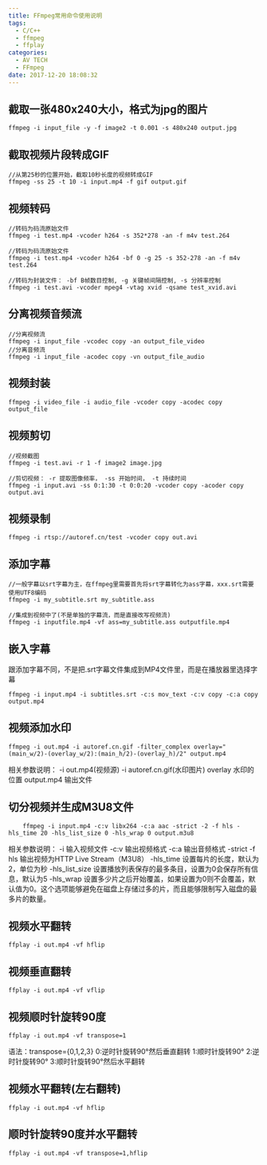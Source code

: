 ```yaml
---
title: FFmpeg常用命令使用说明
tags:
  - C/C++
  - ffmpeg
  - ffplay
categories:
  - AV TECH
  - FFmpeg
date: 2017-12-20 18:08:32
---
```


## 截取一张480x240大小，格式为jpg的图片
```
ffmpeg -i input_file -y -f image2 -t 0.001 -s 480x240 output.jpg
```

## 截取视频片段转成GIF
```
//从第25秒的位置开始，截取10秒长度的视频转成GIF
ffmpeg -ss 25 -t 10 -i input.mp4 -f gif output.gif
```

## 视频转码
```
//转码为码流原始文件
ffmpeg -i test.mp4 -vcoder h264 -s 352*278 -an -f m4v test.264

//转码为码流原始文件
ffmpeg -i test.mp4 -vcoder h264 -bf 0 -g 25 -s 352-278 -an -f m4v test.264

//转码为封装文件： -bf B帧数目控制, -g 关键帧间隔控制, -s 分辨率控制
ffmpeg -i test.avi -vcoder mpeg4 -vtag xvid -qsame test_xvid.avi
```

## 分离视频音频流
```
//分离视频流
ffmpeg -i input_file -vcodec copy -an output_file_video
//分离音频流
ffmpeg -i input_file -acodec copy -vn output_file_audio
```

## 视频封装
```
ffmpeg -i video_file -i audio_file -vcoder copy -acodec copy output_file
```

## 视频剪切
```
//视频截图
ffmpeg -i test.avi -r 1 -f image2 image.jpg

//剪切视频： -r 提取图像频率， -ss 开始时间， -t 持续时间
ffmpeg -i input.avi -ss 0:1:30 -t 0:0:20 -vcoder copy -acoder copy output.avi
```

## 视频录制
```
ffmpeg -i rtsp://autoref.cn/test -vcoder copy out.avi
```

## 添加字幕
```
//一般字幕以srt字幕为主，在ffmpeg里需要首先将srt字幕转化为ass字幕，xxx.srt需要使用UTF8编码
ffmpeg -i my_subtitle.srt my_subtitle.ass

//集成到视频中了(不是单独的字幕流，而是直接改写视频流)
ffmpeg -i inputfile.mp4 -vf ass=my_subtitle.ass outputfile.mp4
```

## 嵌入字幕
跟添加字幕不同，不是把.srt字幕文件集成到MP4文件里，而是在播放器里选择字幕
```
ffmpeg -i input.mp4 -i subtitles.srt -c:s mov_text -c:v copy -c:a copy output.mp4
```

## 视频添加水印
```
ffmpeg -i out.mp4 -i autoref.cn.gif -filter_complex overlay="(main_w/2)-(overlay_w/2):(main_h/2)-(overlay_h)/2" output.mp4
```
相关参数说明：
-i out.mp4(视频源)
-i autoref.cn.gif(水印图片)
overlay 水印的位置
output.mp4 输出文件

## 切分视频并生成M3U8文件
```
    ffmpeg -i input.mp4 -c:v libx264 -c:a aac -strict -2 -f hls -hls_time 20 -hls_list_size 0 -hls_wrap 0 output.m3u8
```
相关参数说明：
-i 输入视频文件
-c:v 输出视频格式
-c:a 输出音频格式
-strict
-f hls 输出视频为HTTP Live Stream（M3U8）
-hls_time 设置每片的长度，默认为2，单位为秒
-hls_list_size 设置播放列表保存的最多条目，设置为0会保存所有信息，默认为5
-hls_wrap 设置多少片之后开始覆盖，如果设置为0则不会覆盖，默认值为0。这个选项能够避免在磁盘上存储过多的片，而且能够限制写入磁盘的最多片的数量。

## 视频水平翻转
```
ffplay -i out.mp4 -vf hflip
```

## 视频垂直翻转
```
ffplay -i out.mp4 -vf vflip
```

## 视频顺时针旋转90度
```
ffplay -i out.mp4 -vf transpose=1
```
语法：transpose={0,1,2,3}
0:逆时针旋转90°然后垂直翻转
1:顺时针旋转90°
2:逆时针旋转90°
3:顺时针旋转90°然后水平翻转

## 视频水平翻转(左右翻转)
```
ffplay -i out.mp4 -vf hflip
```

## 顺时针旋转90度并水平翻转
```
ffplay -i out.mp4 -vf transpose=1,hflip
```

